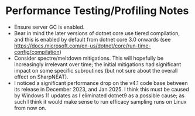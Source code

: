 # Performance Testing/Profiling Notes

* Ensure server GC is enabled.
* Bear in mind the later versions of dotnet core use tiered compilation, and this is enabled by default from dotnet core 3.0 onwards (see https://docs.microsoft.com/en-us/dotnet/core/run-time-config/compilation)
* Consider spectre/meltdown mitigations. This will hopefully be increasingly irrelevant over time; the initial mitigations had significant impact on some specific subroutines (but not sure about the overall effect on SharpNEAT).
* I noticed a significant performance drop on the v4.1 code base between its release in December 2023, and Jan 2025. I think this must be caused by Windows 11 updates as I eliminated dotnet9 as a possible cause; as such I think it would make sense to run efficacy sampling runs on Linux from now on.
